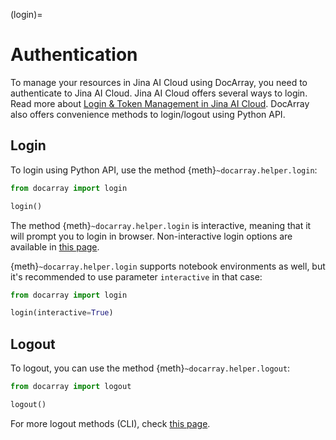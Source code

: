 (login)=
# Authentication

To manage your resources in Jina AI Cloud using DocArray, you need to authenticate to Jina AI Cloud.
Jina AI Cloud offers several ways to login. Read more about [Login & Token Management in Jina AI Cloud](https://docs.jina.ai/jina-ai-cloud/login/).
DocArray also offers convenience methods to login/logout using Python API.

## Login
To login using Python API, use the method {meth}`~docarray.helper.login`:
```python
from docarray import login

login()
```
The method {meth}`~docarray.helper.login` is interactive, meaning that it will prompt you to login in browser. Non-interactive login options are 
available in [this page](https://docs.jina.ai/jina-ai-cloud/login/).

{meth}`~docarray.helper.login` supports notebook environments as well, but it's recommended to use parameter `interactive` 
in that case:
```python
from docarray import login

login(interactive=True)
```
## Logout
To logout, you can use the method {meth}`~docarray.helper.logout`:
```python
from docarray import logout

logout()
```

For more logout methods (CLI), check [this page](https://docs.jina.ai/jina-ai-cloud/login/).